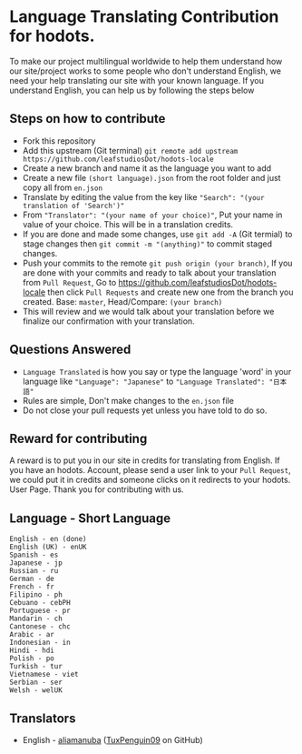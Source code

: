 # Language Translating Contribution for hodots.
To make our project multilingual worldwide to help them understand how our site/project works to some people who don't understand English, we need your help translating our site with your known language. If you understand English, you can help us by following the steps below

## Steps on how to contribute

* Fork this repository
* Add this upstream (Git terminal) `git remote add upstream https://github.com/leafstudiosDot/hodots-locale`
* Create a new branch and name it as the language you want to add
* Create a new file `(short language).json` from the root folder and just copy all from `en.json`
* Translate by editing the value from the key like `"Search": "(your translation of 'Search')"`
* From `"Translator": "(your name of your choice)"`, Put your name in value of your choice. This will be in a translation credits.
* If you are done and made some changes, use `git add -A` (Git termial) to stage changes then `git commit -m "(anything)"` to commit staged changes.
* Push your commits to the remote `git push origin (your branch)`, If you are done with your commits and ready to talk about your translation from `Pull Request`, Go to https://github.com/leafstudiosDot/hodots-locale then click `Pull Requests` and create new one from the branch you created.
Base: `master`, Head/Compare: `(your branch)`
* This will review and we would talk about your translation before we finalize our confirmation with your translation.


## Questions Answered
* `Language Translated` is how you say or type the language 'word' in your language like `"Language": "Japanese"` to `"Language Translated": "日本語"`
* Rules are simple, Don't make changes to the `en.json` file
* Do not close your pull requests yet unless you have told to do so.

## Reward for contributing
A reward is to put you in our site in credits for translating from English. If you have an hodots. Account, please send a user link to your `Pull Request`, we could put it in credits and someone clicks on it redirects to your hodots. User Page. Thank you for contributing with us.

## Language - Short Language
```
English - en (done)
English (UK) - enUK
Spanish - es
Japanese - jp
Russian - ru
German - de
French - fr
Filipino - ph
Cebuano - cebPH
Portuguese - pr
Mandarin - ch
Cantonese - chc
Arabic - ar
Indonesian - in
Hindi - hdi
Polish - po
Turkish - tur
Vietnamese - viet
Serbian - ser
Welsh - welUK
```

## Translators
* English - [aliamanuba](https://hodots.com/user?u=jgfkkWRWvSMBMCw) ([TuxPenguin09](https://github.com/TuxPenguin09) on GitHub)